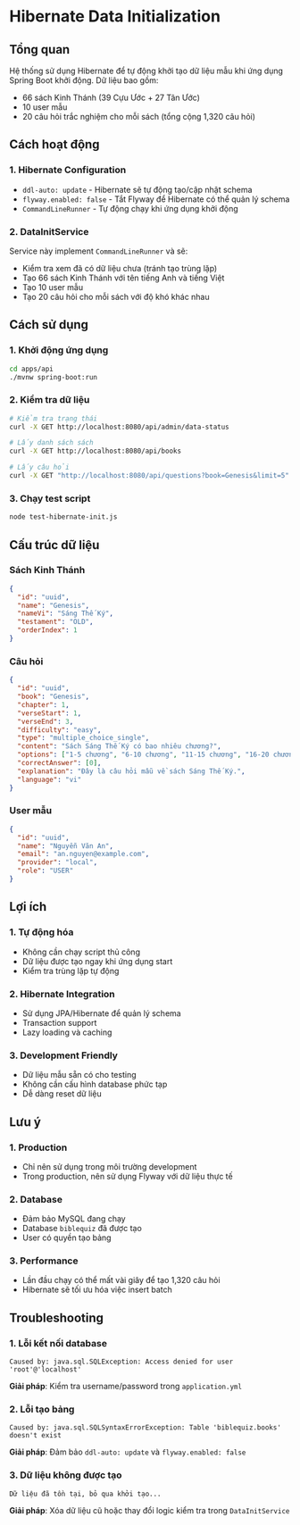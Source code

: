 # Hibernate Data Initialization

## Tổng quan
Hệ thống sử dụng Hibernate để tự động khởi tạo dữ liệu mẫu khi ứng dụng Spring Boot khởi động. Dữ liệu bao gồm:
- 66 sách Kinh Thánh (39 Cựu Ước + 27 Tân Ước)
- 10 user mẫu
- 20 câu hỏi trắc nghiệm cho mỗi sách (tổng cộng 1,320 câu hỏi)

## Cách hoạt động

### 1. Hibernate Configuration
- `ddl-auto: update` - Hibernate sẽ tự động tạo/cập nhật schema
- `flyway.enabled: false` - Tắt Flyway để Hibernate có thể quản lý schema
- `CommandLineRunner` - Tự động chạy khi ứng dụng khởi động

### 2. DataInitService
Service này implement `CommandLineRunner` và sẽ:
- Kiểm tra xem đã có dữ liệu chưa (tránh tạo trùng lặp)
- Tạo 66 sách Kinh Thánh với tên tiếng Anh và tiếng Việt
- Tạo 10 user mẫu
- Tạo 20 câu hỏi cho mỗi sách với độ khó khác nhau

## Cách sử dụng

### 1. Khởi động ứng dụng
```bash
cd apps/api
./mvnw spring-boot:run
```

### 2. Kiểm tra dữ liệu
```bash
# Kiểm tra trạng thái
curl -X GET http://localhost:8080/api/admin/data-status

# Lấy danh sách sách
curl -X GET http://localhost:8080/api/books

# Lấy câu hỏi
curl -X GET "http://localhost:8080/api/questions?book=Genesis&limit=5"
```

### 3. Chạy test script
```bash
node test-hibernate-init.js
```

## Cấu trúc dữ liệu

### Sách Kinh Thánh
```json
{
  "id": "uuid",
  "name": "Genesis",
  "nameVi": "Sáng Thế Ký",
  "testament": "OLD",
  "orderIndex": 1
}
```

### Câu hỏi
```json
{
  "id": "uuid",
  "book": "Genesis",
  "chapter": 1,
  "verseStart": 1,
  "verseEnd": 3,
  "difficulty": "easy",
  "type": "multiple_choice_single",
  "content": "Sách Sáng Thế Ký có bao nhiêu chương?",
  "options": ["1-5 chương", "6-10 chương", "11-15 chương", "16-20 chương"],
  "correctAnswer": [0],
  "explanation": "Đây là câu hỏi mẫu về sách Sáng Thế Ký.",
  "language": "vi"
}
```

### User mẫu
```json
{
  "id": "uuid",
  "name": "Nguyễn Văn An",
  "email": "an.nguyen@example.com",
  "provider": "local",
  "role": "USER"
}
```

## Lợi ích

### 1. Tự động hóa
- Không cần chạy script thủ công
- Dữ liệu được tạo ngay khi ứng dụng start
- Kiểm tra trùng lặp tự động

### 2. Hibernate Integration
- Sử dụng JPA/Hibernate để quản lý schema
- Transaction support
- Lazy loading và caching

### 3. Development Friendly
- Dữ liệu mẫu sẵn có cho testing
- Không cần cấu hình database phức tạp
- Dễ dàng reset dữ liệu

## Lưu ý

### 1. Production
- Chỉ nên sử dụng trong môi trường development
- Trong production, nên sử dụng Flyway với dữ liệu thực tế

### 2. Database
- Đảm bảo MySQL đang chạy
- Database `biblequiz` đã được tạo
- User có quyền tạo bảng

### 3. Performance
- Lần đầu chạy có thể mất vài giây để tạo 1,320 câu hỏi
- Hibernate sẽ tối ưu hóa việc insert batch

## Troubleshooting

### 1. Lỗi kết nối database
```
Caused by: java.sql.SQLException: Access denied for user 'root'@'localhost'
```
**Giải pháp**: Kiểm tra username/password trong `application.yml`

### 2. Lỗi tạo bảng
```
Caused by: java.sql.SQLSyntaxErrorException: Table 'biblequiz.books' doesn't exist
```
**Giải pháp**: Đảm bảo `ddl-auto: update` và `flyway.enabled: false`

### 3. Dữ liệu không được tạo
```
Dữ liệu đã tồn tại, bỏ qua khởi tạo...
```
**Giải pháp**: Xóa dữ liệu cũ hoặc thay đổi logic kiểm tra trong `DataInitService`
